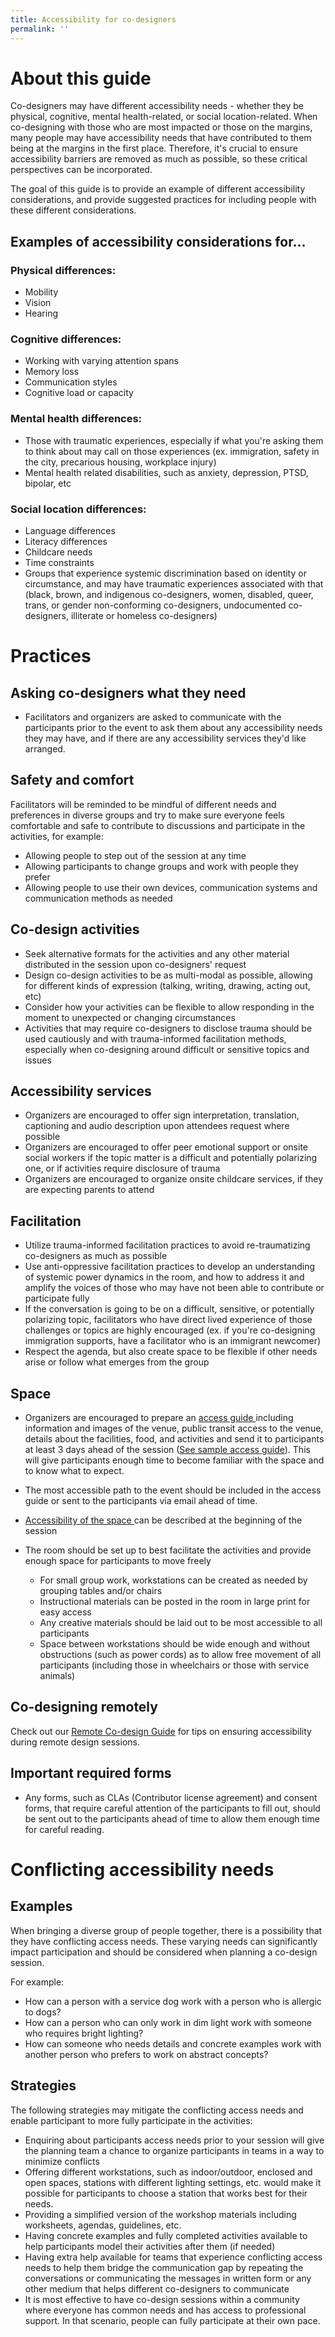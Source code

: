 ```yaml
---
title: Accessibility for co-designers
permalink: ''
---
```

# About this guide

Co-designers may have different accessibility needs - whether they be physical, cognitive, mental health-related, or social location-related. When co-designing with those who are most impacted or those on the margins, many people may have accessibility needs that have contributed to them being at the margins in the first place. Therefore, it's crucial to ensure accessibility barriers are removed as much as possible, so these critical perspectives can be incorporated.

The goal of this guide is to provide an example of different accessibility considerations, and provide suggested practices for including people with these different considerations.

## Examples of accessibility considerations for...

### Physical differences:

* Mobility
* Vision
* Hearing

### Cognitive differences:

* Working with varying attention spans
* Memory loss
* Communication styles
* Cognitive load or capacity

### Mental health differences:

* Those with traumatic experiences, especially if what you're asking them to think about may call on those experiences (ex. immigration, safety in the city, precarious housing, workplace injury)
* Mental health related disabilities, such as anxiety, depression, PTSD, bipolar, etc

### Social location differences:

* Language differences
* Literacy differences
* Childcare needs
* Time constraints
* Groups that experience systemic discrimination based on identity or circumstance, and may have traumatic experiences associated with that (black, brown, and indigenous co-designers, women, disabled, queer, trans, or gender non-conforming co-designers, undocumented co-designers, illiterate or homeless co-designers)

# Practices

## Asking co-designers what they need

* Facilitators and organizers are asked to communicate with the participants prior to the event to ask them about any accessibility needs they may have, and if there are any accessibility services they'd like arranged.

## Safety and comfort

Facilitators will be reminded to be mindful of different needs and preferences in diverse groups and try to make sure everyone feels comfortable and safe to contribute to discussions and participate in the activities, for example:

* Allowing people to step out of the session at any time
* Allowing participants to change groups and work with people they prefer
* Allowing people to use their own devices, communication systems and communication methods as needed

## Co-design activities

* Seek alternative formats for the activities and any other material distributed in the session upon co-designers' request
* Design co-design activities to be as multi-modal as possible, allowing for different kinds of expression (talking, writing, drawing, acting out, etc)
* Consider how your activities can be flexible to allow responding in the moment to unexpected or changing circumstances
* Activities that may require co-designers to disclose trauma should be used cautiously and with trauma-informed facilitation methods, especially when co-designing around difficult or sensitive topics and issues

## Accessibility services

* Organizers are encouraged to offer sign interpretation, translation, captioning and audio description upon attendees request where possible
* Organizers are encouraged to offer peer emotional support or onsite social workers if the topic matter is a difficult and potentially polarizing one, or if activities require disclosure of trauma
* Organizers are encouraged to organize onsite childcare services, if they are expecting parents to attend

## Facilitation

* Utilize trauma-informed facilitation practices to avoid re-traumatizing co-designers as much as possible
* Use anti-oppressive facilitation practices to develop an understanding of systemic power dynamics in the room, and how to address it and amplify the voices of those who may have not been able to contribute or participate fully
* If the conversation is going to be on a difficult, sensitive, or potentially polarizing topic, facilitators who have direct lived experience of those challenges or topics are highly encouraged (ex. if you're co-designing immigration supports, have a facilitator who is an immigrant newcomer)
* Respect the agenda, but also create space to be flexible if other needs arise or follow what emerges from the group

## Space

* Organizers are encouraged to prepare an [access guide ](https://cities.inclusivedesign.ca/resources/access-guide/)including information and images of the venue, public transit access to the venue, details about the facilities, food, and activities and send it to participants at least 3 days ahead of the session ([See sample access guide](https://docs.google.com/document/d/1wkB87u0Y_kAsFeilsYwLGOq-z5NOnLsM7W0cTd1rdnU/edit)). This will give participants enough time to become familiar with the space and to know what to expect.
* The most accessible path to the event should be included in the access guide or sent to the participants via email ahead of time.
* [Accessibility of the space ](https://cities.inclusivedesign.ca/resources/accessibility-of-the-space/)can be described at the beginning of the session
* The room should be set up to best facilitate the activities and provide enough space for participants to move freely

  * For small group work, workstations can be created as needed by grouping tables and/or chairs
  * Instructional materials can be posted in the room in large print for easy access
  * Any creative materials should be laid out to be most accessible to all participants
  * Space between workstations should be wide enough and without obstructions (such as power cords) as to allow free movement of all participants (including those in wheelchairs or those with service animals)

## Co-designing remotely

Check out our [Remote Co-design Guide](https://www.notion.so/Remote-co-design-guide-4db0ffac5a2c48d5b6bf5cc2e3128feb) for tips on ensuring accessibility during remote design sessions.

## Important required forms

* Any forms, such as CLAs (Contributor license agreement) and consent forms, that require careful attention of the participants to fill out, should be sent out to the participants ahead of time to allow them enough time for careful reading.

# Conflicting accessibility needs

## Examples

When bringing a diverse group of people together, there is a possibility that they have conflicting access needs. These varying needs can significantly impact participation and should be considered when planning a co-design session.

For example:

* How can a person with a service dog work with a person who is allergic to dogs?
* How can a person who can only work in dim light work with someone who requires bright lighting?
* How can someone who needs details and concrete examples work with another person who prefers to work on abstract concepts?

## Strategies

The following strategies may mitigate the conflicting access needs and enable participant to more fully participate in the activities:

* Enquiring about participants access needs prior to your session will give the planning team a chance to organize participants in teams in a way to minimize conflicts
* Offering different workstations, such as indoor/outdoor, enclosed and open spaces, stations with different lighting settings, etc. would make it possible for participants to choose a station that works best for their needs.
* Providing a simplified version of the workshop materials including worksheets, agendas, guidelines, etc.
* Having concrete examples and fully completed activities available to help participants model their activities after them (if needed)
* Having extra help available for teams that experience conflicting access needs to help them bridge the communication gap by repeating the conversations or communicating the messages in written form or any other medium that helps different co-designers to communicate
* It is most effective to have co-design sessions within a community where everyone has common needs and has access to professional support. In that scenario, people can fully participate at their own pace.